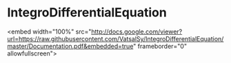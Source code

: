 # IntegroDifferentialEquation
<embed width="100%" src="http://docs.google.com/viewer?url=https://raw.githubusercontent.com/VatsalSy/IntegroDifferentialEquation/master/Documentation.pdf&embedded=true" frameborder="0" allowfullscreen"></embed>
